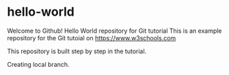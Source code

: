 # hello-world
Welcome to Github! Hello World repository for Git tutorial
This is an example repository for the Git tutoial on https://www.w3schools.com

This repository is built step by step in the tutorial.

Creating local branch.
